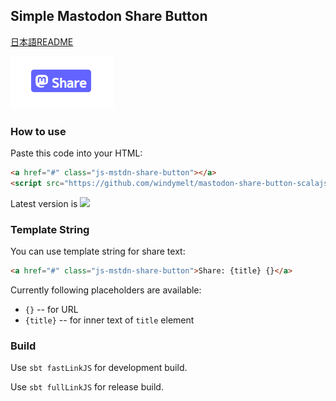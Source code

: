 ## Simple Mastodon Share Button

[日本語README](./README%20-ja_JP.md)

![](./preview.png)

### How to use

Paste this code into your HTML:

```html
<a href="#" class="js-mstdn-share-button"></a>
<script src="https://github.com/windymelt/mastodon-share-button-scalajs/releases/download/v0.0.5/mstdn-share.js"></script>
```

Latest version is ![](https://img.shields.io/github/v/release/windymelt/mastodon-share-button-scalajs?display_name=tag)

### Template String

You can use template string for share text:

```html
<a href="#" class="js-mstdn-share-button">Share: {title} {}</a>
```

Currently following placeholders are available:

- `{}` -- for URL
- `{title}` -- for inner text of `title` element

### Build

Use `sbt fastLinkJS` for development build.

Use `sbt fullLinkJS` for release build.
